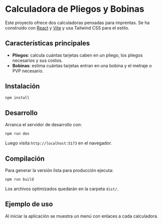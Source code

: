 # Calculadora de Pliegos y Bobinas

Este proyecto ofrece dos calculadoras pensadas para imprentas.
Se ha construido con [React](https://react.dev/) y [Vite](https://vitejs.dev/) y usa Tailwind CSS para el estilo.

## Características principales

- **Pliegos**: calcula cuántas tarjetas caben en un pliego, los pliegos necesarios y sus costos.
- **Bobinas**: estima cuántas tarjetas entran en una bobina y el metraje o PVP necesario.

## Instalación

```bash
npm install
```

## Desarrollo

Arranca el servidor de desarrollo con:

```bash
npm run dev
```

Luego visita `http://localhost:5173` en el navegador.

## Compilación

Para generar la versión lista para producción ejecuta:

```bash
npm run build
```

Los archivos optimizados quedarán en la carpeta `dist/`.

## Ejemplo de uso

Al iniciar la aplicación se muestra un menú con enlaces a cada calculadora.


